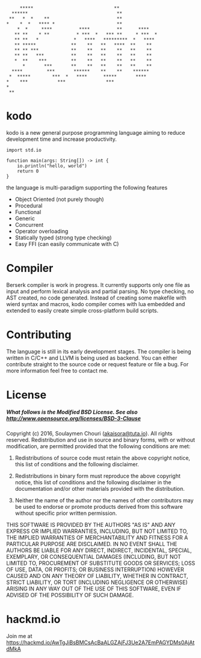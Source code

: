 ```
     *****                              **               
  ******                                 **              
 **   *  *    **                         **              
*    *  *   **** *                       **              
    *  *     ****          ****          **      ****    
   ** **    * **          * ***  *   *** **     * ***  * 
   ** **   *             *   ****   *********  *   ****  
   ** *****             **    **   **   ****  **    **   
   ** ** ***            **    **   **    **   **    **   
   ** **   ***          **    **   **    **   **    **   
   *  **    ***         **    **   **    **   **    **   
      *       ***       **    **   **    **   **    **   
  ****         ***       ******    **    **    ******    
 *  *****        ***  *   ****      *****       ****     
*    ***           ***               ***                 
*                                                        
 **                                                      
```

# kodo
kodo is a new general purpose programming language aiming to reduce development time and increase productivity.

```
import std.io

function main(args: String[]) -> int {
	io.println("hello, world")
	return 0
}
```

the language is multi-paradigm supporting the following features
   - Object Oriented (not purely though)
   - Procedural
   - Functional 
   - Generic
   - Concurrent
   - Operator overloading
   - Statically typed (strong type checking)
   - Easy FFI (can easily communicate with C)

# Compiler
Berserk compiler is work in progress. It currently supports only one file as input and perform lexical analysis and partial parsing. No type checking, no AST created, no code generated.
Instead of creating some makefile with wierd syntax and macros, kodo compiler comes with lua embedded and extended to easily create simple cross-platform build scripts.

# Contributing
The language is still in its early development stages. The compiler is being written in C/C++ and LLVM is being used as backend. You can either contribute straight to the source code or request feature or file a bug. For more information feel free to contact me.

# License
##### What follows is the Modified BSD License. See also http://www.opensource.org/licenses/BSD-3-Clause
Copyright (c) 2016, Soulaymen Chouri (akaisora@tuta.io). All rights reserved.
Redistribution and use in source and binary forms, with or without modification, are permitted provided that the following conditions are met:

1. Redistributions of source code must retain the above copyright notice, this list of conditions and the following disclaimer.

2. Redistributions in binary form must reproduce the above copyright notice, this list of conditions and the following disclaimer in the documentation and/or other materials provided with the distribution.

3. Neither the name of the author nor the names of other contributors may be used to endorse or promote products derived from this software without specific prior written permission.

THIS SOFTWARE IS PROVIDED BY THE AUTHORS "AS IS" AND ANY EXPRESS OR IMPLIED WARRANTIES, INCLUDING, BUT NOT LIMITED TO, THE IMPLIED WARRANTIES OF MERCHANTABILITY AND FITNESS FOR A PARTICULAR PURPOSE ARE DISCLAIMED. IN NO EVENT SHALL THE AUTHORS BE LIABLE FOR ANY DIRECT, INDIRECT, INCIDENTAL, SPECIAL, EXEMPLARY, OR CONSEQUENTIAL DAMAGES (INCLUDING, BUT NOT LIMITED TO, PROCUREMENT OF SUBSTITUTE GOODS OR SERVICES; LOSS OF USE, DATA, OR PROFITS; OR BUSINESS INTERRUPTION) HOWEVER CAUSED AND ON ANY THEORY OF LIABILITY, WHETHER IN CONTRACT, STRICT LIABILITY, OR TORT (INCLUDING NEGLIGENCE OR OTHERWISE) ARISING IN ANY WAY OUT OF THE USE OF THIS SOFTWARE, EVEN IF ADVISED OF THE POSSIBILITY OF SUCH DAMAGE.
 
# hackmd.io
Join me at https://hackmd.io/AwTgJiBsBMCsAcBaALGZAjFJ3Ue2A7EmPAGYDMs0AjAtdMkA

